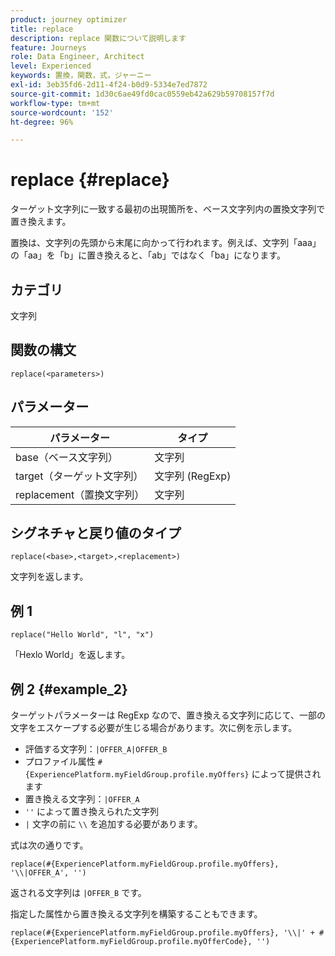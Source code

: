 ```yaml
---
product: journey optimizer
title: replace
description: replace 関数について説明します
feature: Journeys
role: Data Engineer, Architect
level: Experienced
keywords: 置換，関数，式，ジャーニー
exl-id: 3eb35fd6-2d11-4f24-b0d9-5334e7ed7872
source-git-commit: 1d30c6ae49fd0cac0559eb42a629b59708157f7d
workflow-type: tm+mt
source-wordcount: '152'
ht-degree: 96%

---
```


# replace {#replace}

ターゲット文字列に一致する最初の出現箇所を、ベース文字列内の置換文字列で置き換えます。

置換は、文字列の先頭から末尾に向かって行われます。例えば、文字列「aaa」の「aa」を「b」に置き換えると、「ab」ではなく「ba」になります。

## カテゴリ

文字列

## 関数の構文

`replace(<parameters>)`

## パラメーター

| パラメーター | タイプ |
|-----------|--------------|
| base（ベース文字列） | 文字列 |
| target（ターゲット文字列） | 文字列 (RegExp) |
| replacement（置換文字列） | 文字列 |

## シグネチャと戻り値のタイプ

`replace(<base>,<target>,<replacement>)`

文字列を返します。

## 例 1

`replace("Hello World", "l", "x")`

「Hexlo World」を返します。

## 例 2 {#example_2}

ターゲットパラメーターは RegExp なので、置き換える文字列に応じて、一部の文字をエスケープする必要が生じる場合があります。次に例を示します。

* 評価する文字列：`|OFFER_A|OFFER_B`
* プロファイル属性 `#{ExperiencePlatform.myFieldGroup.profile.myOffers}` によって提供されます
* 置き換える文字列：`|OFFER_A`
* `''` によって置き換えられた文字列
* `|` 文字の前に `\\` を追加する必要があります。

式は次の通りです。

`replace(#{ExperiencePlatform.myFieldGroup.profile.myOffers}, '\\|OFFER_A', '')`

返される文字列は `|OFFER_B` です。

指定した属性から置き換える文字列を構築することもできます。

`replace(#{ExperiencePlatform.myFieldGroup.profile.myOffers}, '\\|' + #{ExperiencePlatform.myFieldGroup.profile.myOfferCode}, '')`

